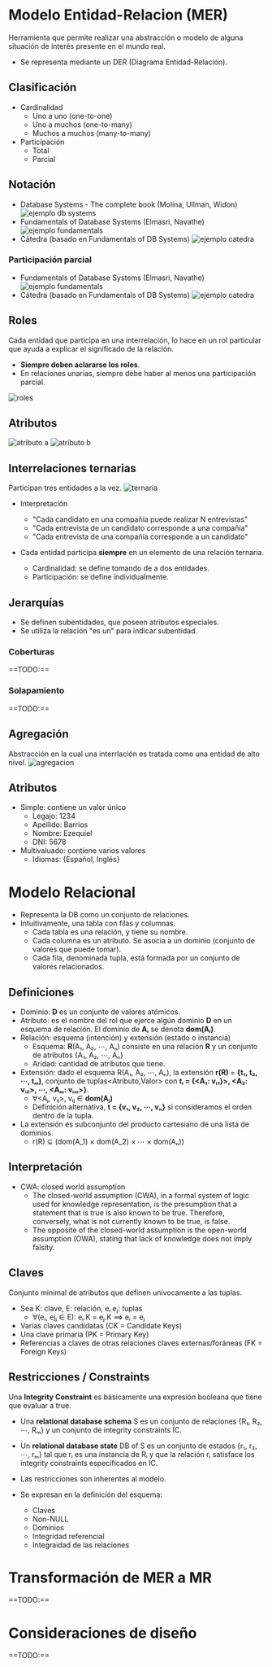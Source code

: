 # Modelo Entidad-Relacion (MER)
Herramienta que permite realizar una abstracción o modelo de alguna situación de interés presente en el mundo real.
- Se representa mediante un DER (Diagrama Entidad-Relación).

## Clasificación
- Cardinalidad
    + Uno a uno (one-to-one)
    + Uno a muchos (one-to-many)
    + Muchos a muchos (many-to-many)
- Participación
    + Total
    + Parcial

## Notación
- Database Systems - The complete book (Molina, Ullman, Widon)
    ![ejemplo db systems](img/01-notacion-a.png)
- Fundamentals of Database Systems (Elmasri, Navathe)
    ![ejemplo fundamentals](img/01-notacion-b.png)
- Cátedra (basado en Fundamentals of DB Systems)
    ![ejemplo catedra](img/01-notacion-c.png)

### Participación parcial
- Fundamentals of Database Systems (Elmasri, Navathe)
    ![ejemplo fundamentals](img/01-notacion-parcial-a.png)
- Cátedra (basado en Fundamentals of DB Systems)
    ![ejemplo catedra](img/01-notacion-parcial-b.png)

## Roles
Cada entidad que participa en una interrelación, lo hace en un rol particular que ayuda a explicar el significado de la relación.

- **Siempre deben aclararse los roles**.
- En relaciones unarias, siempre debe haber al menos una participación parcial.

![roles](img/01-notacion-roles.png)

## Atributos

![atributo a](img/01-notacion-atributo-a.png)
![atributo b](img/01-notacion-atributo-b.png)

## Interrelaciones ternarias
Participan tres entidades a la vez.
![ternaria](img/01-notacion-ternaria.png)

- Interpretación
    + "Cada candidato en una compañía puede realizar N entrevistas"
    + "Cada entrevista de un candidato corresponde a una compañía"
    + "Cada entrevista de una compañía corresponde a un candidato"

- Cada entidad participa **siempre** en un elemento de una relación ternaria.
    + Cardinalidad: se define tomando de a dos entidades.
    + Participación: se define individualmente.

## Jerarquías

- Se definen subentidades, que poseen atributos especiales.
- Se utiliza la relación "es un" para indicar subentidad.

### Coberturas
==TODO:==

### Solapamiento
==TODO:==

## Agregación
Abstracción en la cual una interrlación es tratada como una entidad de alto nivel.
![agregacion](img/01-agregacion.png)

## Atributos
- Simple: contiene un valor único
    + Legajo: 1234
    + Apellido: Barrios
    + Nombre: Ezequiel
    + DNI: 5678
- Multivaluado: contiene varios valores
    + Idiomas: {Español, Inglés}

# Modelo Relacional
- Representa la DB como un conjunto de relaciones.
- Intuitivamente, una tabla con filas y columnas.
    + Cada tabla es una relación, y tiene su nombre.
    + Cada columna es un atributo. Se asocia a un dominio (conjunto de valores que puede tomar).
    + Cada fila, denominada tupla, está formada por un conjunto de valores relacionados.

## Definiciones
- Dominio: **D** es un conjunto de valores atómicos.
- Atributo: es el nombre del rol que ejerce algún dominio **D** en un esquema de relación. El dominio de **Aᵢ** se denota **dom(Aᵢ)**.
- Relación: esquema (intención) y extensión (estado o instancia)
    + Esquema: **R**(A₁, A₂, ⋯, Aₙ) consiste en una relación **R** y un conjunto de atributos {A₁, A₂, ⋯, Aₙ}
    + Aridad: cantidad de atributos que tiene.
- Extensión: dado el esquema R(A₁, A₂, ⋯, Aₙ), la extensión **r(R)** = **{t₁, t₂, ⋯, tₘ)**, conjunto de tuplas<Atributo,Valor> con **tᵢ = {<A₁: vᵢ₁}>, <A₂: vᵢ₂>, ⋯, <Aₘ: vᵢₘ>}**.
    + ∀<Aⱼ, vᵢⱼ>, vᵢⱼ ∈ **dom(Aⱼ)**
    + Definición alternativa, **t = {v₁, v₂, ⋯, vₙ}** si consideramos el orden dentro de la tupla.
- La extensión es subconjunto del producto cartesiano de una lista de dominios.
    + r(R) ⊆ (dom(A\_1) × dom(A\_2) × ⋯ × dom(Aₙ))

## Interpretación
- CWA: closed world assumption
    + The closed-world assumption (CWA), in a formal system of logic used for knowledge representation, is the presumption that a statement that is true is also known to be true. Therefore, conversely, what is not currently known to be true, is false. 
    + The opposite of the closed-world assumption is the open-world assumption (OWA), stating that lack of knowledge does not imply falsity.

## Claves
Conjunto minimal de atributos que definen unívocamente a las tuplas.

- Sea K: clave, E: relación, eᵢ eⱼ: tuplas
    + ∀(eᵢ, ejⱼ ∈ E): eᵢ.K = eⱼ.K ⟹ eᵢ = eⱼ
- Varias claves candidatas (CK = Candidate Keys)
- Una clave primaria (PK = Primary Key)
- Referencias a claves de otras relaciones claves externas/foráneas (FK = Foreign Keys)

## Restricciones / Constraints
Una **Integrity Constraint** es básicamente una expresión booleana que tiene que evaluar a true.

- Una **relational database schema** S es un conjunto de relaciones {R₁, R₂, ⋯, Rₘ} y un conjunto de integrity constraints IC.
- Un **relational database state** DB of S es un conjunto de estados {r₁, r₂, ⋯, rₘ} tal que rᵢ es una instancia de Rᵢ y que la relación rᵢ satisface los integrity constraints especificados en IC.

- Las restricciones son inherentes al modelo.
- Se expresan en la definición del esquema:
    + Claves
    + Non-NULL
    + Dominios
    + Integridad referencial
    + Integraidad de las relaciones


# Transformación de MER a MR
==TODO:==

# Consideraciones de diseño
==TODO:==